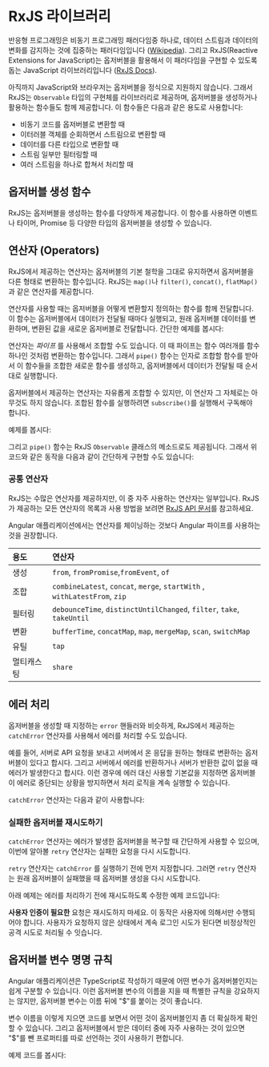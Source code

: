 <!--
# The RxJS library
-->
# RxJS 라이브러리

<!--
Reactive programming is an asynchronous programming paradigm concerned with data streams and the propagation of change ([Wikipedia](https://en.wikipedia.org/wiki/Reactive_programming)). RxJS (Reactive Extensions for JavaScript) is a library for reactive programming using observables that makes it easier to compose asynchronous or callback-based code ([RxJS Docs](http://reactivex.io/rxjs/)).
-->
반응형 프로그래밍은 비동기 프로그래밍 패러다임중 하나로, 데이터 스트림과 데이터의 변화를 감지하는 것에 집중하는  패러다임입니다 ([Wikipedia](https://en.wikipedia.org/wiki/Reactive_programming)).
그리고 RxJS(Reactive Extensions for JavaScript)는 옵저버블을 활용해서 이 패러다임을 구현할 수 있도록 돕는 JavaScript 라이브러리입니다 ([RxJS Docs](http://reactivex.io/rxjs/)).

<!--
RxJS provides an implementation of the `Observable` type, which is needed until the type becomes part of the language and until browsers support it. The library also provides utility functions for creating and working with observables. These utility functions can be used for:
-->
아직까지 JavaScript와 브라우저는 옵저버블을 정식으로 지원하지 않습니다. 그래서 RxJS는 `Observable` 타입의 구현체를 라이브러리로 제공하며, 옵저버블을 생성하거나 활용하는 함수들도 함께 제공합니다.
이 함수들은 다음과 같은 용도로 사용합니다:

<!--
* Converting existing code for async operations into observables
* Iterating through the values in a stream
* Mapping values to different types
* Filtering streams
* Composing multiple streams
-->
* 비동기 코드를 옵저버블로 변환할 때
* 이터러블 객체를 순회하면서 스트림으로 변환할 때
* 데이터를 다른 타입으로 변환할 때
* 스트림 일부만 필터링할 때
* 여러 스트림을 하나로 합쳐서 처리할 때

<!--
## Observable creation functions
-->
## 옵저버블 생성 함수

<!--
RxJS offers a number of functions that can be used to create new observables. These functions can simplify the process of creating observables from things such as events, timers, promises, and so on. For example:
-->
RxJS는 옵저버블을 생성하는 함수를 다양하게 제공합니다. 이 함수를 사용하면 이벤트나 타이머, Promise 등 다양한 타입의 옵저버블을 생성할 수 있습니다.

<!--
<code-example path="rx-library/src/simple-creation.ts" region="promise" header="Create an observable from a promise"></code-example>
-->
<code-example path="rx-library/src/simple-creation.ts" region="promise" header="Promise를 옵저버블로 변환하기"></code-example>

<!--
<code-example path="rx-library/src/simple-creation.ts" region="interval" header="Create an observable from a counter"></code-example>
-->
<code-example path="rx-library/src/simple-creation.ts" region="interval" header="카운터를 옵저버블로 변환하기"></code-example>

<!--
<code-example path="rx-library/src/simple-creation.ts" region="event" header="Create an observable from an event"></code-example>
-->
<code-example path="rx-library/src/simple-creation.ts" region="event" header="이벤트를 옵저버블로 변환하기"></code-example>

<!--
<code-example path="rx-library/src/simple-creation.ts" region="ajax" header="Create an observable that creates an AJAX request"></code-example>
-->
<code-example path="rx-library/src/simple-creation.ts" region="ajax" header="AJAX 요청을 옵저버블로 변환하기"></code-example>

<!--
## Operators
-->
## 연산자 (Operators)

<!--
Operators are functions that build on the observables foundation to enable sophisticated manipulation of collections. For example, RxJS defines operators such as `map()`, `filter()`, `concat()`, and `flatMap()`.
-->
RxJS에서 제공하는 연산자는 옵저버블의 기본 철학을 그대로 유지하면서 옵저버블을 다른 형태로 변환하는 함수입니다. RxJS는 `map()`나 `filter()`, `concat()`, `flatMap()`과 같은 연산자를 제공합니다.

<!--
Operators take configuration options, and they return a function that takes a source observable. When executing this returned function, the operator observes the source observable’s emitted values, transforms them, and returns a new observable of those transformed values. Here is a simple example:
-->
연산자를 사용할 때는 옵저버블을 어떻게 변환할지 정의하는 함수를 함께 전달합니다. 이 함수는 옵저버블에서 데이터가 전달될 때마다 실행되고, 원래 옵저버블 데이터를 변환하며, 변환된 값을 새로운 옵저버블로 전달합니다. 간단한 예제를 봅시다:

<!--
<code-example path="rx-library/src/operators.ts" header="Map operator"></code-example>
-->
<code-example path="rx-library/src/operators.ts" header="Map 연산자"></code-example>

<!--
You can use _pipes_ to link operators together. Pipes let you combine multiple functions into a single function. The `pipe()` function takes as its arguments the functions you want to combine, and returns a new function that, when executed, runs the composed functions in sequence.
-->
연산자는 _파이프_ 를 사용해서 조합할 수도 있습니다. 이 때 파이프는 함수 여러개를 함수 하나인 것처럼 변환하는 함수입니다. 그래서 `pipe()` 함수는 인자로 조합할 함수를 받아서 이 함수들을 조합한 새로운 함수를 생성하고, 옵저버블에서 데이터가 전달될 때 순서대로 실행합니다.

<!--
A set of operators applied to an observable is a recipe&mdash;that is, a set of instructions for producing the values you’re interested in. By itself, the recipe doesn’t do anything. You need to call `subscribe()` to produce a result through the recipe.
-->
옵저버블에서 제공하는 연산자는 자유롭게 조합할 수 있지만, 이 연산자 그 자체로는 아무것도 하지 않습니다. 조합된 함수를 실행하려면 `subscribe()`를 실행해서 구독해야 합니다.

<!--
Here’s an example:
-->
예제를 봅시다:

<!--
<code-example path="rx-library/src/operators.1.ts" header="Standalone pipe function"></code-example>
-->
<code-example path="rx-library/src/operators.1.ts" header="함수로 제공되는 파이프"></code-example>

<!--
The `pipe()` function is also a method on the RxJS `Observable`, so you use this shorter form to define the same operation:
-->
그리고 `pipe()` 함수는 RxJS `Observable` 클래스의 메소드로도 제공됩니다. 그래서 위 코드와 같은 동작을 다음과 같이 간단하게 구현할 수도 있습니다:

<!--
<code-example path="rx-library/src/operators.2.ts" header="Observable.pipe function"></code-example>
-->
<code-example path="rx-library/src/operators.2.ts" header="Observable.pipe 함수"></code-example>

<!--
### Common operators
-->
### 공통 연산자

<!--
RxJS provides many operators, but only a handful are used frequently. For a list of operators and usage samples, visit the [RxJS API Documentation](https://rxjs-dev.firebaseapp.com/api).
-->
RxJS는 수많은 연산자를 제공하지만, 이 중 자주 사용하는 연산자는 일부입니다. RxJS가 제공하는 모든 연산자의 목록과 사용 방법을 보려면 [RxJS API 문서](https://rxjs-dev.firebaseapp.com/api)를 참고하세요.

<div class="alert is-helpful">
  <!--
  Note that, for Angular apps, we prefer combining operators with pipes, rather than chaining. Chaining is used in many RxJS examples.
  -->
  Angular 애플리케이션에서는 연산자를 체이닝하는 것보다 Angular 파이프를 사용하는 것을 권장합니다.
</div>

<!--
| Area | Operators |
| :------------| :----------|
| Creation |  `from`, `fromPromise`,`fromEvent`, `of` |
| Combination | `combineLatest`, `concat`, `merge`, `startWith` , `withLatestFrom`, `zip` |
| Filtering | `debounceTime`, `distinctUntilChanged`, `filter`, `take`, `takeUntil` |
| Transformation | `bufferTime`, `concatMap`, `map`, `mergeMap`, `scan`, `switchMap` |
| Utility | `tap` |
| Multicasting | `share` |
-->
| 용도 | 연산자 |
| :------------| :----------|
| 생성 |  `from`, `fromPromise`,`fromEvent`, `of` |
| 조합 | `combineLatest`, `concat`, `merge`, `startWith` , `withLatestFrom`, `zip` |
| 필터링 | `debounceTime`, `distinctUntilChanged`, `filter`, `take`, `takeUntil` |
| 변환 | `bufferTime`, `concatMap`, `map`, `mergeMap`, `scan`, `switchMap` |
| 유틸 | `tap` |
| 멀티캐스팅 | `share` |

<!--
## Error handling
-->
## 에러 처리

<!--
In addition to the `error()` handler that you provide on subscription, RxJS provides the `catchError` operator that lets you handle known errors in the observable recipe.
-->
옵저버블을 생성할 때 지정하는 `error` 핸들러와 비슷하게, RxJS에서 제공하는 `catchError` 연산자를 사용해서 에러를 처리할 수도 있습니다.

<!--
For instance, suppose you have an observable that makes an API request and maps to the response from the server. If the server returns an error or the value doesn’t exist, an error is produced. If you catch this error and supply a default value, your stream continues to process values rather than erroring out.
-->
예를 들어, 서버로 API 요청을 보내고 서버에서 온 응답을 원하는 형태로 변환하는 옵저버블이 있다고 합시다. 그리고 서버에서 에러를 반환하거나 서버가 반환한 값이 없을 때 에러가 발생한다고 합시다. 이런 경우에 에러 대신 사용할 기본값을 지정하면 옵저버블이 에러로 중단되는 상황을 방지하면서 처리 로직을 계속 실행할 수 있습니다.

<!--
Here's an example of using the `catchError` operator to do this:
-->
`catchError` 연산자는 다음과 같이 사용합니다:

<!--
<code-example path="rx-library/src/error-handling.ts" header="catchError operator"></code-example>
-->
<code-example path="rx-library/src/error-handling.ts" header="catchError 연산자"></code-example>

<!--
### Retry failed observable
-->
### 실패한 옵저버블 재시도하기

<!--
Where the `catchError` operator provides a simple path of recovery, the `retry` operator lets you retry a failed request.
-->
`catchError` 연산자는 에러가 발생한 옵저버블을 복구할 때 간단하게 사용할 수 있으며, 이번에 알아볼 `retry` 연산자는 실패한 요청을 다시 시도합니다.

<!--
Use the `retry` operator before the `catchError` operator. It resubscribes to the original source observable, which can then re-run the full sequence of actions that resulted in the error. If this includes an HTTP request, it will retry that HTTP request.
-->
`retry` 연산자는 `catchError` 를 실행하기 전에 먼저 지정합니다. 그러면 `retry` 연산자는 원래 옵저버블이 실패했을 때 옵저버블 생성을 다시 시도합니다.

<!--
The following converts the previous example to retry the request before catching the error:
-->
아래 예제는 에러를 처리하기 전에 재시도하도록 수정한 예제 코드입니다:

<!--
<code-example path="rx-library/src/retry-on-error.ts" header="retry operator"></code-example>
-->
<code-example path="rx-library/src/retry-on-error.ts" header="retry 연산자"></code-example>

<div class="alert is-helpful">

   <!--
   Do not retry **authentication** requests, since these should only be initiated by user action. We don't want to lock out user accounts with repeated login requests that the user has not initiated.
   -->
   **사용자 인증이 필요한** 요청은 재시도하지 마세요. 이 동작은 사용자에 의해서만 수행되어야 합니다. 사용자가 요청하지 않은 상태에서 계속 로그인 시도가 된다면 비정상적인 공격 시도로 처리될 수 잇습니다.

</div>

<!--
## Naming conventions for observables
-->
## 옵저버블 변수 명명 규칙

<!--
Because Angular applications are mostly written in TypeScript, you will typically know when a variable is an observable. Although the Angular framework does not enforce a naming convention for observables, you will often see observables named with a trailing “$” sign.
-->
Angular 애플리케이션은 TypeScript로 작성하기 때문에 어떤 변수가 옵저버블인지는 쉽게 구분할 수 있습니다. 이런 옵저버블 변수의 이름을 지을 때 특별한 규칙을 강요하지는 않지만, 옵저버블 변수는 이름 뒤에 "$"를 붙이는 것이 좋습니다.

<!--
This can be useful when scanning through code and looking for observable values. Also, if you want a property to store the most recent value from an observable, it can be convenient to simply use the same name with or without the “$”.
-->
변수 이름을 이렇게 지으면 코드를 보면서 어떤 것이 옵저버블인지 좀 더 확실하게 확인할 수 있습니다. 그리고 옵저버블에서 받은 데이터 중에 자주 사용하는 것이 있으면 "$"를 뺀 프로퍼티를 따로 선언하는 것이 사용하기 편합니다.

<!--
For example:
-->
예제 코드를 봅시다:

<code-example path="rx-library/src/naming-convention.ts" header="Naming observables"></code-example>